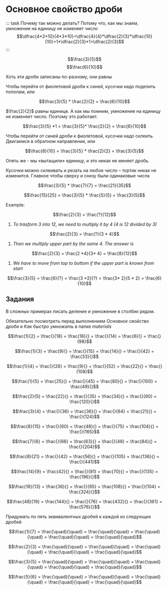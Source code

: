 # Основное свойство дроби

::: task
Почему так можно делать? Потому что, как мы знаем, умножение на единицу не изменяет число
$$\dfrac{4*2*10}{4*3*10}=\dfrac{4}{4}*\dfrac{2}{3}*\dfrac{10}{10}=1*\dfrac{2}{3}*1=\dfrac{2}{3}$$
:::

$$\frac{3}{5}$$ $$\frac{6}{10}$$

Хоть эти дроби записаны по-разному, они равны

Чтобы перейти от фиолетовой дроби к синей, кусочки надо поделить
пополам, или

$$\frac{3}{5} * \frac{2}{2} = \frac{6}{10}$$

$\frac{2}{2}$ равны единице. А как мы помним, умножение на единицу не
изменяет число. Поэтому это работает.

$$\frac{3}{5} *1 = \frac{3}{5}* \frac{2}{2} = \frac{6}{10}$$

Чтобы перейти от синей дроби к фиолетовой, кусочки надо склеить.
Двигаемся в обратном направлении, или

$$\frac{6}{10} = \frac{3}{5} * \frac{2}{2} = \frac{3}{5}$$

Опять же - мы «вытащили» единицу, и это никак не меняет дробь.

Кусочки можно склеивать и резать на любое число – тортик никак не
изменится. Главное чтобы сверху и снизу были одинаковые числа

$$\frac{3}{5} * \frac{7}{7} = \frac{21}{35}$$

$$\frac{15}{25} = \frac{3}{5} * \frac{5}{5} = \frac{3}{5}$$

Example:

$$\frac{2}{3} = \frac{?}{12}$$

1. _To trasform 3 into 12, we need to multiply it by 4 (4 is 12 divided
    by 3)_

$$\frac{2}{3} = \frac{?}{3 * 4}$$

1. _Then we multiply upper part by the same 4. The answer is_

$$\frac{2}{3} = \frac{2 *4}{3* 4} = \frac{8}{12}$$

1. _We have to move from top to bottom if the upper part is known from
    start_

$$\frac{3}{5} = \frac{6}{?} = \frac{3 *2}{?} = \frac{3* 2}{5 * 2} = \frac{6}{10}$$

## Задания

В сложных примерах писать деление и умножение в столбик рядом.

Обязательно посмотреть перед выполнением _Основное свойство дроби_ и
_Как быстро умножаmь_ в папке _materials_

$$\frac{1}{2} = \frac{}{18} = \frac{18}{} = \frac{}{14} = \frac{6}{} = \frac{}{98}$$

$$\frac{1}{3} = \frac{9}{} = \frac{}{15} = \frac{14}{} = \frac{}{42} = \frac{33}{}$$

$$\frac{1}{4} = \frac{}{28} = \frac{9}{} = \frac{}{52} = \frac{22}{} = \frac{}{108}$$

$$\frac{1}{5} = \frac{25}{} = \frac{}{45} = \frac{80}{} = \frac{}{100} = \frac{49}{}$$

$$\frac{2}{5} = \frac{22}{} = \frac{}{35} = \frac{34}{} = \frac{}{60} = \frac{120}{}$$

$$\frac{3}{4} = \frac{}{36} = \frac{36}{} = \frac{}{64} = \frac{21}{} = \frac{}{124}$$

$$\frac{8}{15} = \frac{}{60} = \frac{48}{} = \frac{}{75} = \frac{104}{} = \frac{}{165}$$

$$\frac{7}{6} = \frac{}{66} = \frac{63}{} = \frac{}{48} = \frac{84}{} = \frac{}{204}$$

$$\frac{8}{21} = \frac{}{42} = \frac{56}{} = \frac{}{105} = \frac{136}{} = \frac{}{441}$$

$$\frac{14}{9} = \frac{42}{} = \frac{}{81} = \frac{70}{} = \frac{}{135} = \frac{196}{}$$

$$\frac{18}{13} = \frac{36}{} = \frac{}{65} = \frac{108}{} = \frac{}{104} = \frac{324}{}$$

$$\frac{48}{19} = \frac{144}{} = \frac{}{76} = \frac{432}{} = \frac{}{361} = \frac{576}{}$$

Придумать по пять эквивалентных дробей к каждой из следующих дробей

$$\frac{1}{7} = \frac{\quad}{\quad} = \frac{\quad}{\quad} = \frac{\quad}{\quad} = \frac{\quad}{\quad} = \frac{\quad}{\quad}$$

$$\frac{2}{3} = \frac{\quad}{\quad} = \frac{\quad}{\quad} = \frac{\quad}{\quad} = \frac{\quad}{\quad} = \frac{\quad}{\quad}$$

$$\frac{3}{5} = \frac{\quad}{\quad} = \frac{\quad}{\quad} = \frac{\quad}{\quad} = \frac{\quad}{\quad} = \frac{\quad}{\quad}$$

$$\frac{5}{6} = \frac{\quad}{\quad} = \frac{\quad}{\quad} = \frac{\quad}{\quad} = \frac{\quad}{\quad} = \frac{\quad}{\quad}$$
